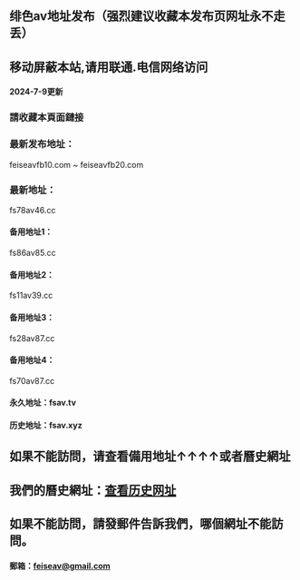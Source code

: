 ## 绯色av地址发布（强烈建议收藏本发布页网址永不走丢）
## 移动屏蔽本站,请用联通.电信网络访问
#### 2024-7-9更新
### 請收藏本頁面鏈接
### 最新发布地址：
feiseavfb10.com ~ feiseavfb20.com
### 最新地址：
fs78av46.cc
#### 备用地址1：
fs86av85.cc
#### 备用地址2：
fs11av39.cc
#### 备用地址3：
fs28av87.cc
#### 备用地址4：
fs70av87.cc
#### 永久地址：fsav.tv
#### 历史地址：fsav.xyz
## 如果不能訪問，请查看備用地址↑↑↑↑或者曆史網址
## 我們的曆史網址：[查看历史网址](https://github.com/feiseav/feiseav.site/wiki/%E7%BB%AF%E8%89%B2av%E5%8E%86%E5%8F%B2%E7%BD%91%E5%9D%80)
## 如果不能訪問，請發郵件告訴我們，哪個網址不能訪問。
#### 郵箱：feiseav@gmail.com
